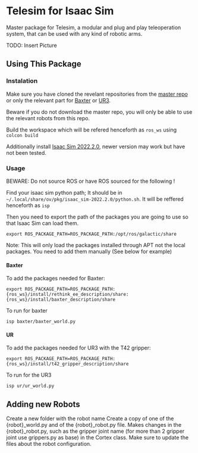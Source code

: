 # Telesim for Isaac Sim

Master package for Telesim, a modular and plug and play teleoperation system, that can be used with any kind of robotic arms.

TODO: Insert Picture

## Using This Package

### Instalation

Make sure you have cloned the revelant repositories from the [master repo](https://github.com/09ubberboy90/telesim_pnp) or only the relevant part for [Baxter](https://github.com/09ubberboy90/telesim_pnp_baxter.git) or [UR3](https://github.com/09ubberboy90/telesim_pnp_ur.git).

Beware if you do not download the master repo, you will only be able to use the relevant robots from this repo.

Build the workspace which will be refered henceforth as `ros_ws` using `colcon build`

Additionally install [Isaac Sim 2022.2.0](https://docs.omniverse.nvidia.com/isaacsim/latest/install_workstation.html), newer version may work but have not been tested.

### Usage

BEWARE: Do not source ROS or have ROS sourced for the following !

Find your isaac sim python path; It should be in `~/.local/share/ov/pkg/isaac_sim-2022.2.0/python.sh`. It will be reffered henceforth as `isp`

Then you need to export the path of the packages you are going to use so that Isaac Sim can load them.

`export ROS_PACKAGE_PATH=ROS_PACKAGE_PATH:/opt/ros/galactic/share`

Note: This will only load the packages installed through APT not the local packages. You need to add them manually (See below for example)

#### Baxter

To add the packages needed for Baxter:

`export ROS_PACKAGE_PATH=ROS_PACKAGE_PATH:{ros_ws}/install/rethink_ee_description/share:{ros_ws}/install/baxter_description/share`

To run for baxter

`isp baxter/baxter_world.py`

#### UR

To add the packages needed for UR3 with the T42 gripper:

`export ROS_PACKAGE_PATH=ROS_PACKAGE_PATH:{ros_ws}/install/t42_gripper_description/share`

To run for the UR3

`isp ur/ur_world.py`

## Adding new Robots

Create a new folder with the robot name
Create a copy of one of the {robot}_world.py and of the {robot}_robot.py file.
Makes changes in the {robot}_robot.py, such as the gripper joint name (for more than 2 gripper joint use grippers.py as base) in the Cortex class. Make sure to update the files about the robot configuration.
